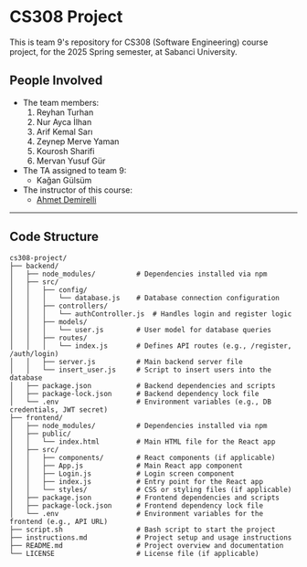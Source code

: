 # CS308 Project
This is team 9's repository for CS308 (Software Engineering) course project, for the 2025 Spring semester, at Sabanci University.

## People Involved
- The team members:
  1. Reyhan Turhan
  2. Nur Ayca İlhan
  3. Arif Kemal Sarı
  4. Zeynep Merve Yaman
  5. Kourosh Sharifi
  6. Mervan Yusuf Gür
- The TA assigned to team 9:
  - Kağan Gülsüm
- The instructor of this course:
  - [Ahmet Demirelli](https://fens.sabanciuniv.edu/tr/faculty-members/detail/928)

---

## Code Structure

```
cs308-project/
├── backend/
│   ├── node_modules/          # Dependencies installed via npm
│   ├── src/
│   │   ├── config/
│   │   │   └── database.js    # Database connection configuration
│   │   ├── controllers/
│   │   │   └── authController.js  # Handles login and register logic
│   │   ├── models/
│   │   │   └── user.js        # User model for database queries
│   │   ├── routes/
│   │   │   └── index.js       # Defines API routes (e.g., /register, /auth/login)
│   │   ├── server.js          # Main backend server file
│   │   └── insert_user.js     # Script to insert users into the database
│   ├── package.json           # Backend dependencies and scripts
│   ├── package-lock.json      # Backend dependency lock file
│   └── .env                   # Environment variables (e.g., DB credentials, JWT secret)
├── frontend/
│   ├── node_modules/          # Dependencies installed via npm
│   ├── public/
│   │   └── index.html         # Main HTML file for the React app
│   ├── src/
│   │   ├── components/        # React components (if applicable)
│   │   ├── App.js             # Main React app component
│   │   ├── Login.js           # Login screen component
│   │   ├── index.js           # Entry point for the React app
│   │   └── styles/            # CSS or styling files (if applicable)
│   ├── package.json           # Frontend dependencies and scripts
│   ├── package-lock.json      # Frontend dependency lock file
│   └── .env                   # Environment variables for the frontend (e.g., API URL)
├── script.sh                  # Bash script to start the project
├── instructions.md            # Project setup and usage instructions
├── README.md                  # Project overview and documentation
└── LICENSE                    # License file (if applicable)
```